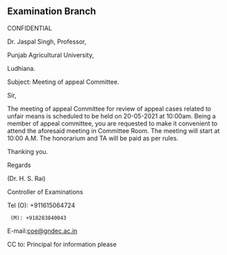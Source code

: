 ## Examination Branch

CONFIDENTIAL


Dr. Jaspal Singh, Professor,

Punjab Agricultural University,

Ludhiana.

Subject: Meeting of appeal Committee.

Sir,

The meeting of appeal Committee for review of appeal cases related to unfair means is scheduled to be held on 20-05-2021 at 10:00am. Being a member of appeal committee, you are requested to make it convenient to attend the aforesaid meeting in Committee Room. The meeting will start at 10:00 A.M. The honorarium and TA will be paid as per rules.

Thanking you.

Regards



 (Dr. H. S. Rai)

Controller of Examinations

Tel (O): +911615064724

     (M): +918283840043

E-mail:coe@gndec.ac.in




CC to: Principal for information please
